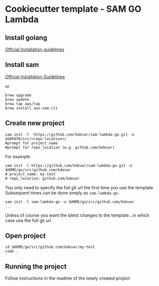 # Cookiecutter template - SAM GO Lambda

## Install golang

<a href="https://golang.org/dl/">Official Installation guidelines</a>

## Install sam

<a href="https://docs.aws.amazon.com/serverless-application-model/latest/developerguide/serverless-sam-cli-install.html">Official Installation Guidelines</a>

or

```text
brew upgrade
brew update
brew tap aws/tap
brew install aws-sam-cli
```

## Create new project

```text
sam init -l  https://github.com/kdevar/sam-lambda-go.git -o $GOPATH/src/<repo-location>/
#prompt for project_name
#prompt for repo_location (e.g. github.com/kdevar)

```

For example

```text
sam init -l https://github.com/kdevar/sam-lambda-go.git -o $HOME/go/src/github.com/kdevar
# project_name: my-test
# repo_location: github.com/kdevar
```

You only need to specify the full git url the first time you use the template.  Subsequent times can be done simply as ```sam-lambda-go```.

```text
sam init -l sam-lambda-go -o $HOME/go/src/github.com/kdevar
...
```

Unless of course you want the latest changes to the template...in which case use the full git url

## Open project

```text
cd $HOME/go/src/github.com/kdevar/my-test
code .
```

## Running the project

Follow instructions in the readme of the newly created project